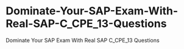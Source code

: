 # Dominate-Your-SAP-Exam-With-Real-SAP-C_CPE_13-Questions
Dominate Your SAP Exam With Real SAP C_CPE_13 Questions
